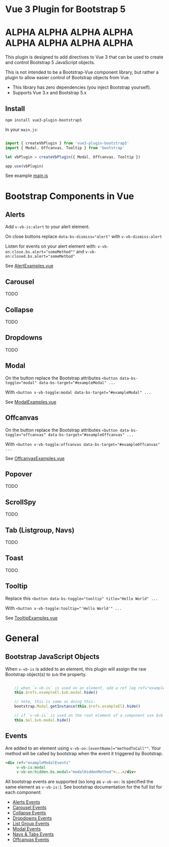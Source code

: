 # Vue 3 Plugin for Bootstrap 5

# ALPHA ALPHA ALPHA ALPHA ALPHA ALPHA ALPHA ALPHA

This plugin is designed to add directives to Vue 3 that can be used to create and control Bootstrap 5 JavaScript 
objects.

This is not intended to be a Bootstrap-Vue component library, but rather a plugin to allow easier control of Bootstrap
objects from Vue.

 - This library has zero dependencies (you inject Bootstrap yourself).
 - Supports Vue 3.x and Bootstrap 5.x

## Install

```shell
npm install vue3-plugin-bootstrap5
```

In your `main.js`:
```javascript

import { createVbPlugin } from 'vue3-plugin-bootstrap5'
import { Modal, Offcanvas, Tooltip } from 'bootstrap'

let vbPlugin = createVbPlugin({ Modal, Offcanvas, Tooltip })

app.use(vbPlugin)
```

See example [main.js](examples/basic/src/main.js)


# Bootstrap Components in Vue

## Alerts

Add `v-vb-is:alert` to your alert element.

On close buttons replace `data-bs-dismiss="alert"` with `v-vb-dismiss:alert`

Listen for events on your alert element with: `v-vb-on:close.bs.alert="someMethod""` and `v-vb-on:closed.bs.alert="someMethod"`

See [AlertExamples.vue](examples/basic/src/components/AlertExamples.vue)



## Carousel

TODO


## Collapse

TODO


## Dropdowns

TODO


## Modal

On the button replace the Bootstrap attributes
    `<button data-bs-toggle="modal" data-bs-target="#exampleModal" ...`

With `<button v-vb-toggle:modal data-bs-target="#exampleModal" ...`

See [ModalExamples.vue](examples/basic/src/components/ModalExamples.vue)


## Offcanvas

On the button replace the Bootstrap attributes
`<button data-bs-toggle="offcanvas" data-bs-target="#exampleOffcanvas" ...`

With `<button v-vb-toggle:offcanvas data-bs-target="#exampleOffcanvas" ...`

See [OffcanvasExamples.vue](examples/basic/src/components/OffcanvasExamples.vue)


## Popover

TODO


## ScrollSpy

TODO


## Tab (Listgroup, Navs)

TODO


## Toast

TODO


## Tooltip

Replace this `<button data-bs-toggle="tooltip" title="Hello World" ...`

With `<button v-vb-toggle:tooltip="'Hello World'" ...`

See [TooltipExamples.vue](examples/basic/src/components/TooltipExamples.vue)


# General

## Bootstrap JavaScript Objects

When `v-vb-is` is added to an element, this plugin will assign the raw Bootstrap object(s) to `$vb` the property.

```javascript

    // when `v-vb-is` is used on an element, add a ref (eg ref="exampleEl") then use $vb like this:
    this.$refs.exampleEl.$vb.modal.hide()

    // note, this is same as doing this:    
    bootstrap.Modal.getInstance(this.$refs.exampleEl).hide()

    // if `v-vb-is` is used on the root element of a component use $vb like this:
    this.$el.$vb.modal.hide()

```


## Events

Are added to an element using `v-vb-on:[eventName]="methodToCall""`.  Your method will be called by bootstrap when the 
event it triggered by Bootstrap.

```html
<div ref="exampleModalEvents" 
     v-vb-is:modal 
     v-vb-on:hidden.bs.modal="modalHiddenMethod">...</div>
 ```

All bootstrap events are supported (so long as `v-vb-on:` is specified the same element as `v-vb-is:`).  See bootstrap 
documentation for the full list for each component:

  - [Alerts Events](https://getbootstrap.com/docs/5.0/components/alerts/#events)
  - [Carousel Events](https://getbootstrap.com/docs/5.0/components/carousel/#events)
  - [Collapse Events](https://getbootstrap.com/docs/5.0/components/collapse/#events)
  - [Dropdowns Events](https://getbootstrap.com/docs/5.0/components/dropdowns/#events)
  - [List Group Events](https://getbootstrap.com/docs/5.0/components/list-group/#events)
  - [Modal Events](https://getbootstrap.com/docs/5.0/components/modal/#events)
  - [Navs & Tabs Events](https://getbootstrap.com/docs/5.0/components/navs-tabs/#events)
  - [Offcanvas Events](https://getbootstrap.com/docs/5.0/components/offcanvas/#events)
